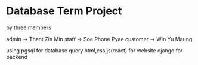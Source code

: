 # Database Term Project
by three members

admin -> Thant Zin Min
staff -> Soe Phone Pyae
customer -> Win Yu Maung

using pgsql for database query
html,css,js(react) for website
django for backend
